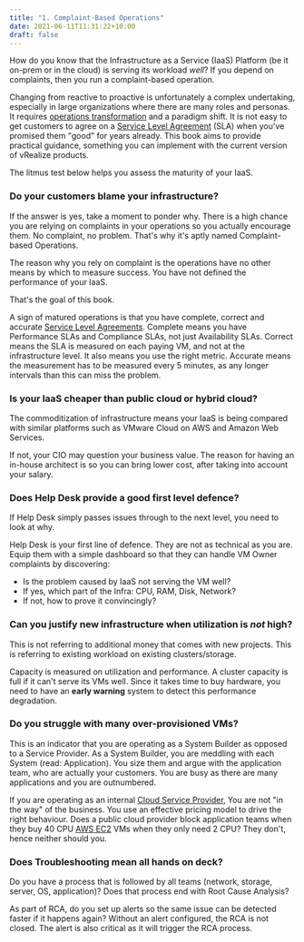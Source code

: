 ```yaml
---
title: "1. Complaint-Based Operations"
date: 2021-06-11T11:31:22+10:00
draft: false
---
```


How do you know that the Infrastructure as a Service (IaaS) Platform (be it on-prem or in the cloud) is serving its workload *well*? If you depend on complaints, then you run a complaint-based operation.

Changing from reactive to proactive is unfortunately a complex undertaking, especially in large organizations where there are many roles and personas. It requires [operations transformation](https://www.vmware.com/content/dam/digitalmarketing/vmware/en/pdf/files/pdf/services/vmware-operations-transformation-services.pdf) and a paradigm shift. It is not easy to get customers to agree on a [Service Level Agreement](/operations-management/chapter-1-overview/1.1.7-service-level-agreement/) (SLA) when you've promised them "good" for years already. This book aims to provide practical guidance, something you can implement with the current version of vRealize products.

The litmus test below helps you assess the maturity of your IaaS.

### Do your customers blame your infrastructure?

If the answer is yes, take a moment to ponder why. There is a high chance you are relying on complaints in your operations so you actually encourage them. No complaint, no problem. That's why it's aptly named Complaint-based Operations.

The reason why you rely on complaint is the operations have no other means by which to measure success. You have not defined the performance of your IaaS.

That's the goal of this book.

A sign of matured operations is that you have complete, correct and accurate [Service Level Agreements](/operations-management/chapter-1-overview/1.1.7-service-level-agreement/). Complete means you have Performance SLAs and Compliance SLAs, not just Availability SLAs. Correct means the SLA is measured on each paying VM, and not at the infrastructure level. It also means you use the right metric. Accurate means the measurement has to be measured every 5 minutes, as any longer intervals than this can miss the problem.

### Is your IaaS cheaper than public cloud or hybrid cloud?

The commoditization of infrastructure means your IaaS is being compared with similar platforms such as VMware Cloud on AWS and Amazon Web Services.

If not, your CIO may question your business value. The reason for having an in-house architect is so you can bring lower cost, after taking into account your salary.

### Does Help Desk provide a good first level defence?

If Help Desk simply passes issues through to the next level, you need to look at why.

Help Desk is your first line of defence. They are not as technical as you are. Equip them with a simple dashboard so that they can handle VM Owner complaints by discovering:

- Is the problem caused by IaaS not serving the VM well?
- If yes, which part of the Infra: CPU, RAM, Disk, Network?
- If not, how to prove it convincingly?

### Can you justify new infrastructure when utilization is _not_ high?

This is not referring to additional money that comes with new projects. This is referring to existing workload on existing clusters/storage.

Capacity is measured on utilization and performance. A cluster capacity is full if it can't serve its VMs well. Since it takes time to buy hardware, you need to have an **early warning** system to detect this performance degradation.

### Do you struggle with many over-provisioned VMs?

This is an indicator that you are operating as a System Builder as opposed to a Service Provider. As a System Builder, you are meddling with each System (read: Application). You size them and argue with the application team, who are actually your customers. You are busy as there are many applications and you are outnumbered.

If you are operating as an internal [Cloud Service Provider](https://itlaw.wikia.org/wiki/Cloud_service_provider), You are not "in the way" of the business. You use an effective pricing model to drive the right behaviour. Does a public cloud provider block application teams when they buy 40 CPU [AWS EC2](https://aws.amazon.com/ec2/?ec2-whats-new.sort-by=item.additionalFields.postDateTime&ec2-whats-new.sort-order=desc) VMs when they only need 2 CPU? They don't, hence neither should you.

### Does Troubleshooting mean all hands on deck?

Do you have a process that is followed by all teams (network, storage, server, OS, application)? Does that process end with Root Cause Analysis?

As part of RCA, do you set up alerts so the same issue can be detected faster if it happens again? Without an alert configured, the RCA is not closed. The alert is also critical as it will trigger the RCA process.